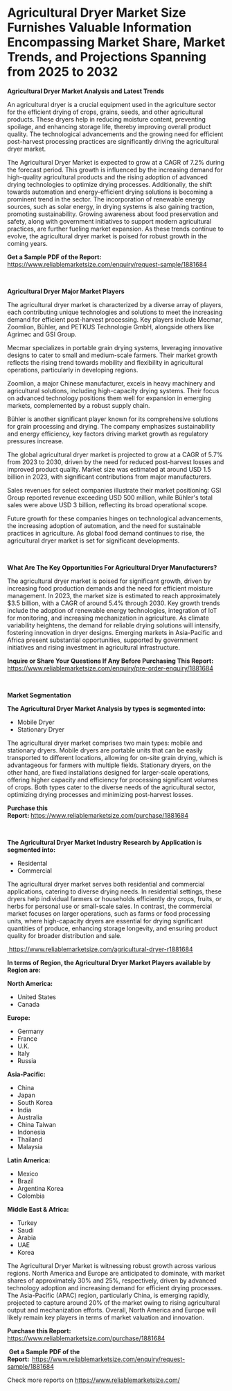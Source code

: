 <p><h1>Agricultural Dryer Market Size Furnishes Valuable Information Encompassing Market Share, Market Trends, and Projections Spanning from 2025 to 2032</h1></p><p><strong>Agricultural Dryer Market Analysis and Latest Trends</strong></p>
<p><p>An agricultural dryer is a crucial equipment used in the agriculture sector for the efficient drying of crops, grains, seeds, and other agricultural products. These dryers help in reducing moisture content, preventing spoilage, and enhancing storage life, thereby improving overall product quality. The technological advancements and the growing need for efficient post-harvest processing practices are significantly driving the agricultural dryer market.</p><p>The Agricultural Dryer Market is expected to grow at a CAGR of 7.2% during the forecast period. This growth is influenced by the increasing demand for high-quality agricultural products and the rising adoption of advanced drying technologies to optimize drying processes. Additionally, the shift towards automation and energy-efficient drying solutions is becoming a prominent trend in the sector. The incorporation of renewable energy sources, such as solar energy, in drying systems is also gaining traction, promoting sustainability. Growing awareness about food preservation and safety, along with government initiatives to support modern agricultural practices, are further fueling market expansion. As these trends continue to evolve, the agricultural dryer market is poised for robust growth in the coming years.</p></p>
<p><strong>Get a Sample PDF of the Report:&nbsp;</strong> <a href="https://www.reliablemarketsize.com/enquiry/request-sample/1881684?utm_campaign=2632&utm_medium=2&utm_source=Github&utm_content=ia&utm_term=23022025&utm_id=agricultural-dryer">https://www.reliablemarketsize.com/enquiry/request-sample/1881684</a></p>
<p>&nbsp;</p>
<p><strong>Agricultural Dryer Major Market Players</strong></p>
<p><p>The agricultural dryer market is characterized by a diverse array of players, each contributing unique technologies and solutions to meet the increasing demand for efficient post-harvest processing. Key players include Mecmar, Zoomlion, Bühler, and PETKUS Technologie GmbH, alongside others like Agrimec and GSI Group.</p><p>Mecmar specializes in portable grain drying systems, leveraging innovative designs to cater to small and medium-scale farmers. Their market growth reflects the rising trend towards mobility and flexibility in agricultural operations, particularly in developing regions. </p><p>Zoomlion, a major Chinese manufacturer, excels in heavy machinery and agricultural solutions, including high-capacity drying systems. Their focus on advanced technology positions them well for expansion in emerging markets, complemented by a robust supply chain.</p><p>Bühler is another significant player known for its comprehensive solutions for grain processing and drying. The company emphasizes sustainability and energy efficiency, key factors driving market growth as regulatory pressures increase.</p><p>The global agricultural dryer market is projected to grow at a CAGR of 5.7% from 2023 to 2030, driven by the need for reduced post-harvest losses and improved product quality. Market size was estimated at around USD 1.5 billion in 2023, with significant contributions from major manufacturers.</p><p>Sales revenues for select companies illustrate their market positioning: GSI Group reported revenue exceeding USD 500 million, while Bühler's total sales were above USD 3 billion, reflecting its broad operational scope.</p><p>Future growth for these companies hinges on technological advancements, the increasing adoption of automation, and the need for sustainable practices in agriculture. As global food demand continues to rise, the agricultural dryer market is set for significant developments.</p></p>
<p>&nbsp;</p>
<p><strong>What Are The Key Opportunities For Agricultural Dryer Manufacturers?</strong></p>
<p><p>The agricultural dryer market is poised for significant growth, driven by increasing food production demands and the need for efficient moisture management. In 2023, the market size is estimated to reach approximately $3.5 billion, with a CAGR of around 5.4% through 2030. Key growth trends include the adoption of renewable energy technologies, integration of IoT for monitoring, and increasing mechanization in agriculture. As climate variability heightens, the demand for reliable drying solutions will intensify, fostering innovation in dryer designs. Emerging markets in Asia-Pacific and Africa present substantial opportunities, supported by government initiatives and rising investment in agricultural infrastructure.</p></p>
<p><strong>Inquire or Share Your Questions If Any Before Purchasing This Report:</strong> <a href="https://www.reliablemarketsize.com/enquiry/pre-order-enquiry/1881684?utm_campaign=2632&utm_medium=2&utm_source=Github&utm_content=ia&utm_term=23022025&utm_id=agricultural-dryer">https://www.reliablemarketsize.com/enquiry/pre-order-enquiry/1881684</a></p>
<p>&nbsp;</p>
<p><strong>Market Segmentation</strong></p>
<p><strong>The Agricultural Dryer Market Analysis by types is segmented into:</strong></p>
<p><ul><li>Mobile Dryer</li><li>Stationary Dryer</li></ul></p>
<p><p>The agricultural dryer market comprises two main types: mobile and stationary dryers. Mobile dryers are portable units that can be easily transported to different locations, allowing for on-site grain drying, which is advantageous for farmers with multiple fields. Stationary dryers, on the other hand, are fixed installations designed for larger-scale operations, offering higher capacity and efficiency for processing significant volumes of crops. Both types cater to the diverse needs of the agricultural sector, optimizing drying processes and minimizing post-harvest losses.</p></p>
<p><strong>Purchase this Report:&nbsp;</strong><a href="https://www.reliablemarketsize.com/purchase/1881684?utm_campaign=2632&utm_medium=2&utm_source=Github&utm_content=ia&utm_term=23022025&utm_id=agricultural-dryer">https://www.reliablemarketsize.com/purchase/1881684</a></p>
<p>&nbsp;</p>
<p><strong>The Agricultural Dryer Market Industry Research by Application is segmented into:</strong></p>
<p><ul><li>Residental</li><li>Commercial</li></ul></p>
<p><p>The agricultural dryer market serves both residential and commercial applications, catering to diverse drying needs. In residential settings, these dryers help individual farmers or households efficiently dry crops, fruits, or herbs for personal use or small-scale sales. In contrast, the commercial market focuses on larger operations, such as farms or food processing units, where high-capacity dryers are essential for drying significant quantities of produce, enhancing storage longevity, and ensuring product quality for broader distribution and sale.</p></p>
<p><a href="https://www.reliablemarketsize.com/agricultural-dryer-r1881684?utm_campaign=2632&utm_medium=2&utm_source=Github&utm_content=ia&utm_term=23022025&utm_id=agricultural-dryer">&nbsp;https://www.reliablemarketsize.com/agricultural-dryer-r1881684</a></p>
<p><strong>In terms of Region, the Agricultural Dryer Market Players available by Region are:</strong></p>
<p>
    <p> <strong> North America: </strong>
        <ul>
            <li>United States</li>
            <li>Canada</li>
        </ul>
        </p> 
    <p> <strong> Europe: </strong>
        <ul>
            <li>Germany</li>
            <li>France</li>
            <li>U.K.</li>
            <li>Italy</li>
            <li>Russia</li>
        </ul>
        </p> 
    <p> <strong> Asia-Pacific: </strong>
        <ul>
            <li>China</li>
            <li>Japan</li>
            <li>South Korea</li>
            <li>India</li>
            <li>Australia</li>
            <li>China Taiwan</li>
            <li>Indonesia</li>
            <li>Thailand</li>
            <li>Malaysia</li>
        </ul>
        </p> 
    <p> <strong> Latin America: </strong>
        <ul>
            <li>Mexico</li>
            <li>Brazil</li>
            <li>Argentina Korea</li>
            <li>Colombia</li>
        </ul>
        </p> 
    <p> <strong> Middle East & Africa: </strong>
        <ul>
            <li>Turkey</li>
            <li>Saudi</li>
            <li>Arabia</li>
            <li>UAE</li>
            <li>Korea</li>
        </ul>
    </p>
    </p>
<p><p>The Agricultural Dryer Market is witnessing robust growth across various regions. North America and Europe are anticipated to dominate, with market shares of approximately 30% and 25%, respectively, driven by advanced technology adoption and increasing demand for efficient drying processes. The Asia-Pacific (APAC) region, particularly China, is emerging rapidly, projected to capture around 20% of the market owing to rising agricultural output and mechanization efforts. Overall, North America and Europe will likely remain key players in terms of market valuation and innovation.</p></p>
<p><strong>Purchase this Report: </strong><a href="https://www.reliablemarketsize.com/purchase/1881684?utm_campaign=2632&utm_medium=2&utm_source=Github&utm_content=ia&utm_term=23022025&utm_id=agricultural-dryer">https://www.reliablemarketsize.com/purchase/1881684</a></p>
<p>&nbsp;<strong>Get a Sample PDF of the Report:&nbsp;&nbsp;</strong><a href="https://www.reliablemarketsize.com/enquiry/request-sample/1881684?utm_campaign=2632&utm_medium=2&utm_source=Github&utm_content=ia&utm_term=23022025&utm_id=agricultural-dryer">https://www.reliablemarketsize.com/enquiry/request-sample/1881684</a></p>
<p><strong></strong></p>
<p>Check more reports on <a href="https://www.reliablemarketsize.com/?utm_campaign=2632&utm_medium=2&utm_source=Github&utm_content=ia&utm_term=23022025&utm_id=agricultural-dryer">https://www.reliablemarketsize.com/</a></p>
